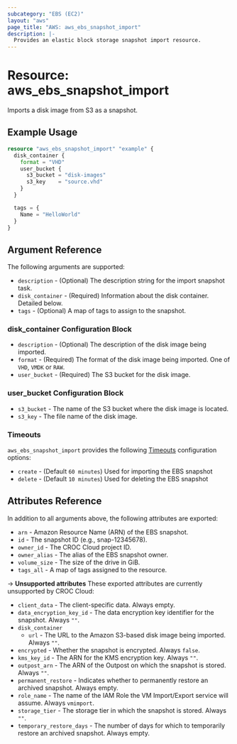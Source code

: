```yaml
---
subcategory: "EBS (EC2)"
layout: "aws"
page_title: "AWS: aws_ebs_snapshot_import"
description: |-
  Provides an elastic block storage snapshot import resource.
---
```


# Resource: aws_ebs_snapshot_import

Imports a disk image from S3 as a snapshot.

## Example Usage

```terraform
resource "aws_ebs_snapshot_import" "example" {
  disk_container {
    format = "VHD"
    user_bucket {
      s3_bucket = "disk-images"
      s3_key    = "source.vhd"
    }
  }

  tags = {
    Name = "HelloWorld"
  }
}
```

## Argument Reference


The following arguments are supported:

* `description` - (Optional) The description string for the import snapshot task.
* `disk_container` - (Required) Information about the disk container. Detailed below.
* `tags` - (Optional) A map of tags to assign to the snapshot.

### disk_container Configuration Block

* `description` - (Optional) The description of the disk image being imported.
* `format` - (Required) The format of the disk image being imported. One of `VHD`, `VMDK` or `RAW`.
* `user_bucket` - (Required) The S3 bucket for the disk image.

### user_bucket Configuration Block

* `s3_bucket` - The name of the S3 bucket where the disk image is located.
* `s3_key` - The file name of the disk image.

### Timeouts

`aws_ebs_snapshot_import` provides the following
[Timeouts](/docs/configuration/resources.html#timeouts) configuration options:

- `create` - (Default `60 minutes`) Used for importing the EBS snapshot
- `delete` - (Default `10 minutes`) Used for deleting the EBS snapshot

## Attributes Reference

In addition to all arguments above, the following attributes are exported:

* `arn` - Amazon Resource Name (ARN) of the EBS snapshot.
* `id` - The snapshot ID (e.g., snap-12345678).
* `owner_id` - The CROC Cloud project ID.
* `owner_alias` - The alias of the EBS snapshot owner.
* `volume_size` - The size of the drive in GiB.
* `tags_all` - A map of tags assigned to the resource.

->  **Unsupported attributes**
These exported attributes are currently unsupported by CROC Cloud:

* `client_data` - The client-specific data. Always empty.
* `data_encryption_key_id` - The data encryption key identifier for the snapshot. Always `""`.
* `disk_container`
    * `url` - The URL to the Amazon S3-based disk image being imported. Always `""`.
* `encrypted` - Whether the snapshot is encrypted. Always `false`.
* `kms_key_id` - The ARN for the KMS encryption key. Always `""`.
* `outpost_arn` - The ARN of the Outpost on which the snapshot is stored. Always `""`.
* `permanent_restore` - Indicates whether to permanently restore an archived snapshot. Always empty.
* `role_name` - The name of the IAM Role the VM Import/Export service will assume. Always `vmimport`.
* `storage_tier` - The storage tier in which the snapshot is stored. Always `""`.
* `temporary_restore_days` - The number of days for which to temporarily restore an archived snapshot. Always empty.
